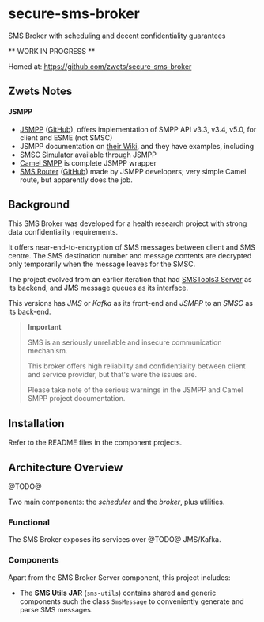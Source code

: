 # secure-sms-broker

SMS Broker with scheduling and decent confidentiality guarantees

** WORK IN PROGRESS **

Homed at: https://github.com/zwets/secure-sms-broker


## Zwets Notes

#### JSMPP

 * [JSMPP](https://jsmpp.org) ([GitHub](https://github.com/opentelecoms-org/jsmpp)),
   offers implementation of SMPP API v3.3, v3.4, v5.0, for client and ESME (not SMSC)
 * JSMPP documentation on [their Wiki](https://github.com/opentelecoms-org/jsmpp/wiki/),
   and they have examples, including 
 * [SMSC Simulator](https://github.com/opentelecoms-org/jsmpp/wiki/GettingStarted#running-smpp-server)
    available through JSMPP
 * [Camel SMPP](https://camel.apache.org/smpp.html) is complete JSMPP wrapper
 * [SMS Router](http://smsrouter.org/) ([GitHub](https://github.com/opentelecoms-org/smsrouter))
   made by JSMPP developers; very simple Camel route, but apparently does the job.


## Background

This SMS Broker was developed for a health research project with strong
data confidentiality requirements.

It offers near-end-to-encryption of SMS messages between client and SMS
centre.  The SMS destination number and message contents are decrypted 
only temporarily when the message leaves for the SMSC.

The project evolved from an earlier iteration that had
[SMSTools3 Server](https://git.kcri.it/sms/smstools-resources) as its
backend, and JMS message queues as its interface.

This versions has *JMS* or *Kafka* as its front-end and *JSMPP* to an
*SMSC* as its back-end.

> **Important**
>
> SMS is an seriously unreliable and insecure communication mechanism.
>
> This broker offers high reliability and confidentiality between client
> and service provider, but that's were the issues are.
>
> Please take note of the serious warnings in the JSMPP and Camel SMPP
> project documentation.

## Installation

Refer to the README files in the component projects.

## Architecture Overview

@TODO@

Two main components: the _scheduler_ and the _broker_, plus utilities.

### Functional

The SMS Broker exposes its services over @TODO@ JMS/Kafka.

### Components

Apart from the SMS Broker Server component, this project includes:

* The **SMS Utils JAR** (`sms-utils`) contains shared and generic components
  such the class `SmsMessage` to conveniently generate and parse SMS messages.


